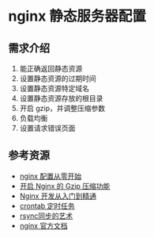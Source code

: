 # nginx 静态服务器配置

## 需求介绍

1. 能正确返回静态资源
2. 设置静态资源的过期时间
3. 设置静态资源特定域名
4. 设置静态资源存放的根目录
5. 开启 gzip，并调整压缩参数
6. 负载均衡
7. 设置请求错误页面

## 参考资源

* [nginx 配置从零开始](http://oilbeater.com/nginx/2014/12/29/nginx-conf-from-zero.html)
* [开启 Nginx 的 Gzip 压缩功能](https://www.insp.top/open-nginx-gzip-module)
* [Nginx 开发从入门到精通](http://tengine.taobao.org/book/#)
* [crontab 定时任务](http://linuxtools-rst.readthedocs.org/zh_CN/latest/tool/crontab.html)
* [rsync同步的艺术](http://roclinux.cn/?p=2643)
* [nginx 官方文档](http://nginx.org/en/docs/)